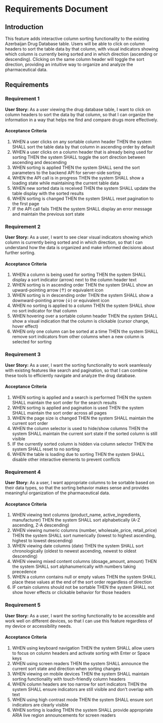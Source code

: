 # Requirements Document

## Introduction

This feature adds interactive column sorting functionality to the existing Azerbaijan Drug Database table. Users will be able to click on column headers to sort the table data by that column, with visual indicators showing which column is currently being sorted and in which direction (ascending or descending). Clicking on the same column header will toggle the sort direction, providing an intuitive way to organize and analyze the pharmaceutical data.

## Requirements

### Requirement 1

**User Story:** As a user viewing the drug database table, I want to click on column headers to sort the data by that column, so that I can organize the information in a way that helps me find and compare drugs more effectively.

#### Acceptance Criteria

1. WHEN a user clicks on any sortable column header THEN the system SHALL sort the table data by that column in ascending order by default
2. WHEN a user clicks on a column header that is already being used for sorting THEN the system SHALL toggle the sort direction between ascending and descending
3. WHEN sorting is applied THEN the system SHALL send the sort parameters to the backend API for server-side sorting
4. WHEN the API call is in progress THEN the system SHALL show a loading state while maintaining the current table data
5. WHEN new sorted data is received THEN the system SHALL update the table display with the sorted results
6. WHEN sorting is changed THEN the system SHALL reset pagination to the first page
7. IF the API call fails THEN the system SHALL display an error message and maintain the previous sort state

### Requirement 2

**User Story:** As a user, I want to see clear visual indicators showing which column is currently being sorted and in which direction, so that I can understand how the data is organized and make informed decisions about further sorting.

#### Acceptance Criteria

1. WHEN a column is being used for sorting THEN the system SHALL display a sort indicator (arrow) next to the column header text
2. WHEN sorting is in ascending order THEN the system SHALL show an upward-pointing arrow (↑) or equivalent icon
3. WHEN sorting is in descending order THEN the system SHALL show a downward-pointing arrow (↓) or equivalent icon
4. WHEN no sorting is applied to a column THEN the system SHALL show no sort indicator for that column
5. WHEN hovering over a sortable column header THEN the system SHALL show a visual indication that the column is clickable (cursor change, hover effect)
6. WHEN only one column can be sorted at a time THEN the system SHALL remove sort indicators from other columns when a new column is selected for sorting

### Requirement 3

**User Story:** As a user, I want the sorting functionality to work seamlessly with existing features like search and pagination, so that I can combine these tools to efficiently navigate and analyze the drug database.

#### Acceptance Criteria

1. WHEN sorting is applied and a search is performed THEN the system SHALL maintain the sort order for the search results
2. WHEN sorting is applied and pagination is used THEN the system SHALL maintain the sort order across all pages
3. WHEN the page size is changed THEN the system SHALL maintain the current sort order
4. WHEN the column selector is used to hide/show columns THEN the system SHALL maintain the current sort state if the sorted column is still visible
5. IF the currently sorted column is hidden via column selector THEN the system SHALL reset to no sorting
6. WHEN the table is loading due to sorting THEN the system SHALL disable other interactive elements to prevent conflicts

### Requirement 4

**User Story:** As a user, I want appropriate columns to be sortable based on their data types, so that the sorting behavior makes sense and provides meaningful organization of the pharmaceutical data.

#### Acceptance Criteria

1. WHEN viewing text columns (product_name, active_ingredients, manufacturer) THEN the system SHALL sort alphabetically (A-Z ascending, Z-A descending)
2. WHEN viewing numeric columns (number, wholesale_price, retail_price) THEN the system SHALL sort numerically (lowest to highest ascending, highest to lowest descending)
3. WHEN viewing date columns (date) THEN the system SHALL sort chronologically (oldest to newest ascending, newest to oldest descending)
4. WHEN viewing mixed content columns (dosage_amount, amount) THEN the system SHALL sort alphanumerically with numbers taking precedence
5. WHEN a column contains null or empty values THEN the system SHALL place these values at the end of the sort order regardless of direction
6. IF certain columns should not be sortable THEN the system SHALL not show hover effects or clickable behavior for those headers

### Requirement 5

**User Story:** As a user, I want the sorting functionality to be accessible and work well on different devices, so that I can use this feature regardless of my device or accessibility needs.

#### Acceptance Criteria

1. WHEN using keyboard navigation THEN the system SHALL allow users to focus on column headers and activate sorting with Enter or Space keys
2. WHEN using screen readers THEN the system SHALL announce the current sort state and direction when sorting changes
3. WHEN viewing on mobile devices THEN the system SHALL maintain sorting functionality with touch-friendly column headers
4. WHEN column headers are too narrow for sort indicators THEN the system SHALL ensure indicators are still visible and don't overlap with text
5. WHEN using high contrast mode THEN the system SHALL ensure sort indicators are clearly visible
6. WHEN sorting is loading THEN the system SHALL provide appropriate ARIA live region announcements for screen readers